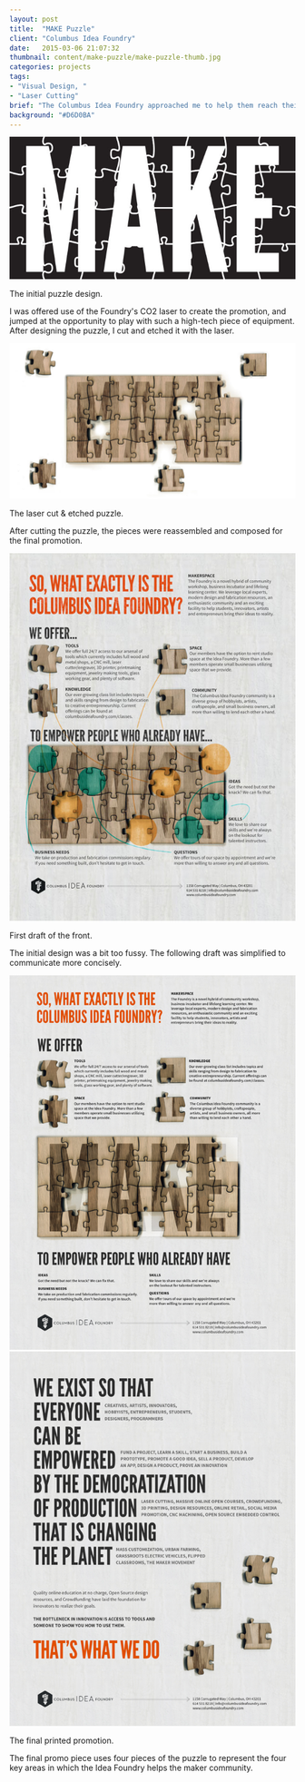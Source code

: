 ```yaml
---
layout: post
title:  "MAKE Puzzle"
client: "Columbus Idea Foundry"
date:   2015-03-06 21:07:32
thumbnail: content/make-puzzle/make-puzzle-thumb.jpg
categories: projects
tags:
- "Visual Design, "
- "Laser Cutting"
brief: "The Columbus Idea Foundry approached me to help them reach their target audience. The typical Idea Foundry member is someone who has an interest in making things, but doesn't have the tools to do so. After some discussion, we landed on the concept of using a puzzle to represent the &ldquo;missing pieces&rdquo; provided by the Foundry."
background: "#D6D0BA"
---
```


<section class="wrapper post-section">
	<img src="/content/make-puzzle/make-puzzle-drawn.jpg" alt="">
	<p class="caption">The initial puzzle design.</p>
	<p>I was offered use of the Foundry's CO2 laser to create the promotion, and jumped at the opportunity to play with such a high-tech piece of equipment. After designing the puzzle, I cut and etched it with the laser.</p>
</section>

<section class="post-section__container">
	<div class="wrapper post-section">
		<img src="/content/make-puzzle/make-puzzle-cut.jpg" alt="">
		<p class="caption">The laser cut &amp; etched puzzle.</p>
		<p>After cutting the puzzle, the pieces were reassembled and composed for the final promotion.</p>
	</div>
</section>

<section class="post-section omega">
	<img src="/content/make-puzzle/make-puzzle-front-rough.jpg" alt="">
	<p class="caption">First draft of the front.</p>
	<p>The initial design was a bit too fussy. The following draft was simplified to communicate more concisely.</p>
</section>

<section class="post-section">
	<img src="/content/make-puzzle/make-puzzle-front.jpg" alt="">
	<img src="/content/make-puzzle/make-puzzle-back.jpg" alt="">
	<p class="caption">The final printed promotion.</p>
	<p>The final promo piece uses four pieces of the puzzle to represent the four key areas in which the Idea Foundry helps the maker community.</p>
</section>
